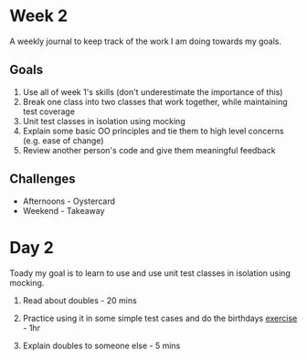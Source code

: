 # Week 2
A weekly journal to keep track of the work I am doing towards my goals.

## Goals

1. Use all of week 1's skills (don't underestimate the importance of this)
2. Break one class into two classes that work together, while maintaining test coverage
3. Unit test classes in isolation using mocking
4. Explain some basic OO principles and tie them to high level concerns (e.g. ease of change)
5. Review another person's code and give them meaningful feedback

## Challenges

- Afternoons - Oystercard
- Weekend - Takeaway

# Day 2

Toady my goal is to learn to use and use unit test classes in isolation using mocking.

1. Read about doubles - 20 mins

2. Practice using it in some simple test cases and do the birthdays [exercise](https://github.com/makersacademy/birthdays) - 1hr

3. Explain doubles to someone else - 5 mins